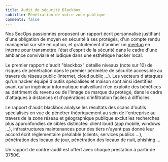 ```yaml
---
title: Audit de sécurité Blackbox
subtitle: Pénétration de votre zone publique
comments: false
---
```


Nos SecOps passionnés proposent un rapport écrit personnalisé justifiant d'une
obligation de moyen en sécurité à ses protégés, d'un compte rendu managerial
sur site en option, et gratuitement d'animer un
[meetup](https://www.meetup.com/Angouleme-Hack-Dev-Barcamp-1337/) en interne
pour transmettre l'état d'esprit de la sécurité dans le cadre d'une ambiance
convivialle et ludique dans une esthétique hacker local.

Le premier rapport d'audit "blackbox" détaille niveaux (note sur 10) de risques
de pénétration dans le premier périmètre de sécurité accessible au travers du
réseau public (internet, cloud public ...). Les vecteurs d'attaques qu'un
hacker équipé d'outils spécialisés et maison sont ainsi identifiés avant qu'un
ingénieur informatique malveillant n'en exploite des bénéfices au détriment du
revenu ou de l'image de marque du protégé, dans le cadre d'attaques à distances
et d'opérations d'infiltration faciles à difficiles.

Le rapport d'audit blackbox analyse les résultats des scans d'outils
spécialisés en vue de pénétrer théoriquement au sein de l'entreprise au travers
de la zone réseau et géographique publique exclut les recherches plus
appronfondies de cibles distinctes: client lourd (app mobile, windows ...),
infrastructures maintenances pour des tiers n'ayant pas donné leur accord écrit
réglementaire préalable (clients, services publics ...), pénétration des locaux
de jour, pénétration des locaux de nuit, phishing ...

Un rapport de contre-audit est offert avec chaque prestation à partir de 3750€.
